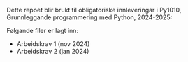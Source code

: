 Dette repoet blir brukt til obligatoriske innleveringar i Py1010, Grunnleggande programmering med Python, 2024-2025:

Følgande filer er lagt inn:
* Arbeidskrav 1 (nov 2024)
* Arbeidskrav 2 (jan 2024)
